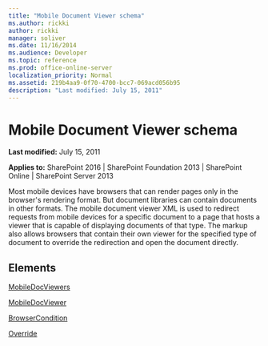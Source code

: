 ```yaml
---
title: "Mobile Document Viewer schema"
ms.author: rickki
author: rickki
manager: soliver
ms.date: 11/16/2014
ms.audience: Developer
ms.topic: reference
ms.prod: office-online-server
localization_priority: Normal
ms.assetid: 219b4aa9-0f70-4700-bcc7-069acd056b95
description: "Last modified: July 15, 2011"
---
```


# Mobile Document Viewer schema

 **Last modified:** July 15, 2011 
  
 **Applies to:** SharePoint 2016 | SharePoint Foundation 2013 | SharePoint Online | SharePoint Server 2013
  
Most mobile devices have browsers that can render pages only in the browser's rendering format. But document libraries can contain documents in other formats. The mobile document viewer XML is used to redirect requests from mobile devices for a specific document to a page that hosts a viewer that is capable of displaying documents of that type. The markup also allows browsers that contain their own viewer for the specified type of document to override the redirection and open the document directly. 
  
## Elements

[MobileDocViewers](mobiledocviewers-mobile-document-viewer.md)
  
[MobileDocViewer](mobiledocviewer-mobile-document-viewer.md)
  
[BrowserCondition](browsercondition-mobile-document-viewer.md)
  
[Override](override-mobile-document-viewer.md)
  

